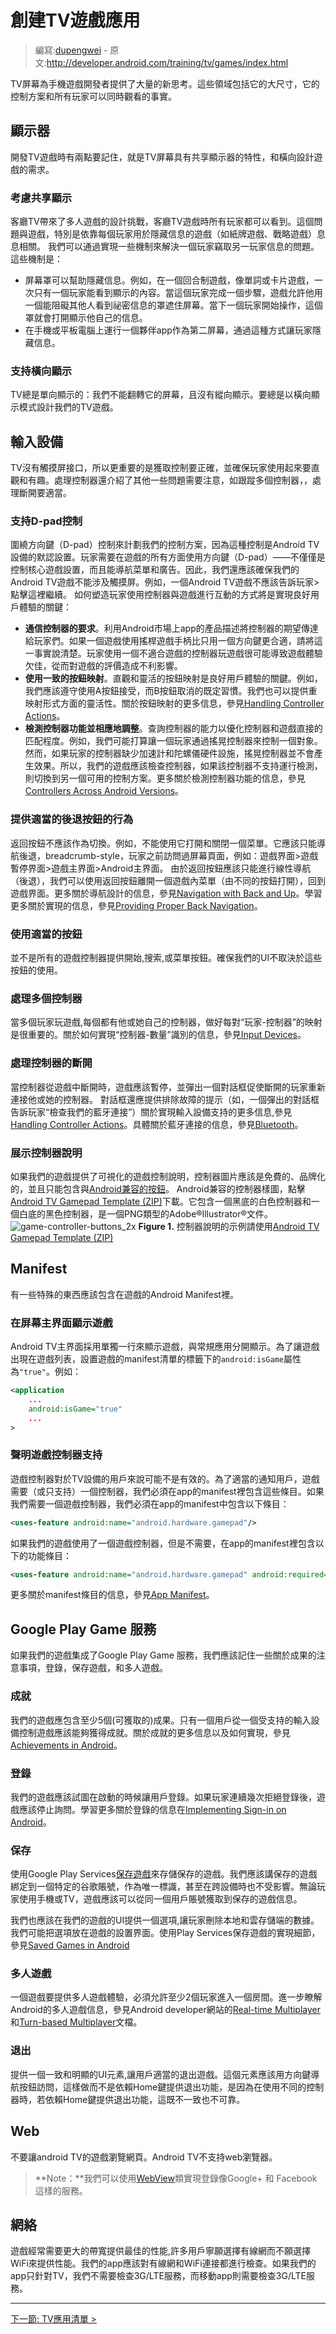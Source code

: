# 創建TV遊戲應用

> 編寫:[dupengwei](https://github.com/dupengwei) - 原文:http://developer.android.com/training/tv/games/index.html

TV屏幕為手機遊戲開發者提供了大量的新思考。這些領域包括它的大尺寸，它的控制方案和所有玩家可以同時觀看的事實。

## 顯示器
開發TV遊戲時有兩點要記住，就是TV屏幕具有共享顯示器的特性，和橫向設計遊戲的需求。

### 考慮共享顯示
客廳TV帶來了多人遊戲的設計挑戰，客廳TV遊戲時所有玩家都可以看到。這個問題與遊戲，特別是依靠每個玩家用於隱藏信息的遊戲（如紙牌遊戲、戰略遊戲）息息相關。
我們可以通過實現一些機制來解決一個玩家竊取另一玩家信息的問題。這些機制是：

- 屏幕罩可以幫助隱藏信息。例如，在一個回合制遊戲，像單詞或卡片遊戲，一次只有一個玩家能看到顯示的內容。當這個玩家完成一個步驟，遊戲允許他用一個能阻礙其他人看到祕密信息的罩遮住屏幕。當下一個玩家開始操作，這個罩就會打開顯示他自己的信息。
- 在手機或平板電腦上運行一個夥伴app作為第二屏幕，通過這種方式讓玩家隱藏信息。

### 支持橫向顯示
TV總是單向顯示的：我們不能翻轉它的屏幕，且沒有縱向顯示。要總是以橫向顯示模式設計我們的TV遊戲。

## 輸入設備
TV沒有觸摸屏接口，所以更重要的是獲取控制要正確，並確保玩家使用起來要直觀和有趣。處理控制器還介紹了其他一些問題需要注意，如跟蹤多個控制器，，處理斷開要適當。

### 支持D-pad控制
圍繞方向鍵（D-pad）控制來計劃我們的控制方案，因為這種控制是Android TV設備的默認設置。玩家需要在遊戲的所有方面使用方向鍵（D-pad）——不僅僅是控制核心遊戲設置，而且能導航菜單和廣告。因此，我們還應該確保我們的Android TV遊戲不能涉及觸摸屏。例如，一個Android TV遊戲不應該告訴玩家> 點擊這裡繼續。
如何塑造玩家使用控制器與遊戲進行互動的方式將是實現良好用戶體驗的關鍵：

- **通信控制器的要求**。利用Android市場上app的產品描述將控制器的期望傳達給玩家們。如果一個遊戲使用搖桿遊戲手柄比只用一個方向鍵更合適，請將這一事實說清楚。玩家使用一個不適合遊戲的控制器玩遊戲很可能導致遊戲體驗欠佳，從而對遊戲的評價造成不利影響。
- **使用一致的按鈕映射**。直觀和靈活的按鈕映射是良好用戶體驗的關鍵。例如，我們應該遵守使用A按鈕接受，而B按鈕取消的既定習慣。我們也可以提供重映射形式方面的靈活性。關於按鈕映射的更多信息，參見[Handling Controller Actions](http://developer.android.com/training/game-controllers/controller-input.html)。
- **檢測控制器功能並相應地調整**。查詢控制器的能力以優化控制器和遊戲直接的匹配程度。例如，我們可能打算讓一個玩家通過搖晃控制器來控制一個對象。然而，如果玩家的控制器缺少加速計和陀螺儀硬件設施，搖晃控制器並不會產生效果。所以，我們的遊戲應該檢查控制器，如果該控制器不支持運行檢測，則切換到另一個可用的控制方案。更多關於檢測控制器功能的信息，參見[Controllers Across Android Versions](http://developer.android.com/training/game-controllers/compatibility.html)。

### 提供適當的後退按鈕的行為
返回按鈕不應該作為切換。例如，不能使用它打開和關閉一個菜單。它應該只能導航後退，breadcrumb-style，玩家之前訪問過屏幕頁面，例如：遊戲界面>遊戲暫停界面>遊戲主界面>Android主界面。
由於返回按鈕應該只能進行線性導航（後退），我們可以使用返回按鈕離開一個遊戲內菜單（由不同的按鈕打開），回到遊戲界面。更多關於導航設計的信息，參見[Navigation with Back and Up](http://developer.android.com/design/patterns/navigation.html)。學習更多關於實現的信息，參見[Providing Proper Back Navigation](http://developer.android.com/training/implementing-navigation/temporal.html)。


### 使用適當的按鈕
並不是所有的遊戲控制器提供開始,搜索,或菜單按鈕。確保我們的UI不取決於這些按鈕的使用。

### 處理多個控制器
當多個玩家玩遊戲,每個都有他或她自己的控制器，做好每對“玩家-控制器”的映射是很重要的。關於如何實現“控制器-數量”識別的信息，參見[Input Devices](http://developer.android.com/reference/android/view/InputDevice.html#getControllerNumber)。
  
### 處理控制器的斷開
當控制器從遊戲中斷開時，遊戲應該暫停，並彈出一個對話框促使斷開的玩家重新連接他或她的控制器。
對話框還應提供排除故障的提示（如，一個彈出的對話框告訴玩家“檢查我們的藍牙連接”）關於實現輸入設備支持的更多信息,參見[Handling Controller
  Actions](http://developer.android.com/training/game-controllers/controller-input.html)。具體關於藍牙連接的信息，參見[Bluetooth](http://developer.android.com/guide/topics/connectivity/bluetooth.html)。
 
### 展示控制器說明
如果我們的遊戲提供了可視化的遊戲控制說明，控制器圖片應該是免費的、品牌化的，並且只能包含與[Android兼容的按鈕](http://developer.android.com/training/game-controllers/controller-input.html#button)。
Android兼容的控制器樣圖，點擊[Android TV Gamepad Template (ZIP)](http://storage.googleapis.com/androiddevelopers/design/android_tv_gamepad_template-2014-10.zip)下載。它包含一個黑底的白色控制器和一個白底的黑色控制器，是一個PNG類型的Adobe®Illustrator®文件。
![game-controller-buttons_2x](game-controller-buttons_2x.png)
**Figure 1.** 控制器說明的示例請使用[Android TV Gamepad Template (ZIP)](http://storage.googleapis.com/androiddevelopers/design/android_tv_gamepad_template-2014-10.zip)

## Manifest
有一些特殊的東西應該包含在遊戲的Android Manifest裡。

### 在屏幕主界面顯示遊戲
Android TV主界面採用單獨一行來顯示遊戲，與常規應用分開顯示。為了讓遊戲出現在遊戲列表，設置遊戲的manifest清單的<application>標籤下的`android:isGame`屬性為`"true"`。例如：

```xml
<application
	...  
	android:isGame="true" 
	...  
>
```

### 聲明遊戲控制器支持

遊戲控制器對於TV設備的用戶來說可能不是有效的。為了適當的通知用戶，遊戲需要（或只支持）一個控制器，我們必須在app的manifest裡包含這些條目。如果我們需要一個遊戲控制器，我們必須在app的manifest中包含以下條目：

```xml
<uses-feature android:name="android.hardware.gamepad"/>
```

如果我們的遊戲使用了一個遊戲控制器，但是不需要，在app的manifest裡包含以下的功能條目：

```xml
<uses-feature android:name="android.hardware.gamepad" android:required="false"/>
```

更多關於manifest條目的信息，參見[App Manifest](http://developer.android.com/guide/topics/manifest/manifest-intro.html)。

## Google Play Game 服務
如果我們的遊戲集成了Google Play Game 服務，我們應該記住一些關於成果的注意事項，登錄，保存遊戲，和多人遊戲。

### 成就
我們的遊戲應包含至少5個(可獲取的)成果。只有一個用戶從一個受支持的輸入設備控制遊戲應該能夠獲得成就。關於成就的更多信息以及如何實現，參見[Achievements in Android](https://developers.google.com/games/services/android/achievements)。

### 登錄
我們的遊戲應該試圖在啟動的時候讓用戶登錄。如果玩家連續幾次拒絕登錄後，遊戲應該停止詢問。學習更多關於登錄的信息在[Implementing Sign-in on
  Android](https://developers.google.com/games/services/training/signin)。
  
### 保存
使用Google Play Services[保存遊戲](https://developers.google.com/games/services/common/concepts/savedgames)來存儲保存的遊戲。我們應該講保存的遊戲綁定到一個特定的谷歌賬號，作為唯一標識，甚至在跨設備時也不受影響。無論玩家使用手機或TV，遊戲應該可以從同一個用戶賬號獲取到保存的遊戲信息。

我們也應該在我們的遊戲的UI提供一個選項,讓玩家刪除本地和雲存儲端的數據。我們可能把選項放在遊戲的設置界面。使用Play Services保存遊戲的實現細節，參見[Saved Games in Android](https://developers.google.com/games/services/android/savedgames)

### 多人遊戲
一個遊戲要提供多人遊戲體驗，必須允許至少2個玩家進入一個房間。進一步瞭解Android的多人遊戲信息，參見Android developer網站的[Real-time Multiplayer](https://developers.google.com/games/services/android/realtimeMultiplayer)和[Turn-based Multiplayer]()文檔。

### 退出
提供一個一致和明顯的UI元素,讓用戶適當的退出遊戲。這個元素應該用方向鍵導航按鈕訪問，這樣做而不是依賴Home鍵提供退出功能，是因為在使用不同的控制器時，若依賴Home鍵提供退出功能，這既不一致也不可靠。

## Web
不要讓android TV的遊戲瀏覽網頁。Android TV不支持web瀏覽器。

> **Note：**我們可以使用[WebView](http://developer.android.com/reference/android/webkit/WebView.html)類實現登錄像Google+ 和 Facebook這樣的服務。

## 網絡
遊戲經常需要更大的帶寬提供最佳的性能,許多用戶寧願選擇有線網而不願選擇WiFi來提供性能。我們的app應該對有線網和WiFi連接都進行檢查。如果我們的app只針對TV，我們不需要檢查3G/LTE服務，而移動app則需要檢查3G/LTE服務。

------------
[下一節: TV應用清單 >](../checklist.html)



































